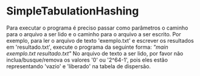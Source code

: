 # SimpleTabulationHashing

Para executar o programa é preciso passar como parâmetros o caminho para o arquivo a ser lido e o caminho para o arquivo a ser escrito.
Por exemplo, para ler o arquivo de texto 'exemplo.txt' e escrever os resultados em 'resultado.txt', execute o programa da seguinte forma: *"main exemplo.txt resultado.txt"*
No arquivo de texto a ser lido, por favor não inclua/busque/remova os valores '0' ou '2^64-1', pois eles estão representando 'vazio' e 'liberado' na tabela de dispersão. 

